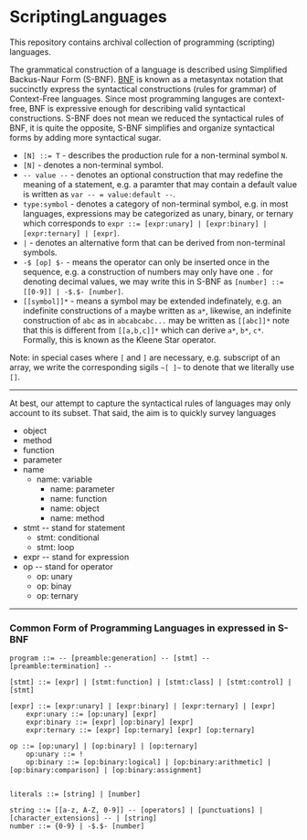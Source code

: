 # ScriptingLanguages
This repository contains archival collection of programming (scripting) languages.

The grammatical construction of a language is described using Simplified Backus-Naur Form (S-BNF). [BNF](https://bityl.co/8eOv) is known as a metasyntax notation that succinctly express the syntactical constructions (rules for grammar) of Context-Free languages. Since most programming languges are context-free, BNF is expressive enough for describing valid syntactical constructions. S-BNF does not mean we reduced the syntactical rules of BNF, it is quite the opposite, S-BNF simplifies and organize syntactical forms by adding more syntactical sugar. 



 - `[N] ::= T` - describes the production rule for a non-terminal symbol `N`.
 - `[N]` - denotes a non-terminal symbol.
 - `-- value --` - denotes an optional construction that may redefine the meaning of a statement, e.g. a paramter that may contain a default value is written as `var -- = value:default --`.
 - `type:symbol` - denotes a category of non-terminal symbol, e.g. in most languages, expressions may be categorized as unary, binary, or ternary which corresponds to `expr ::= [expr:unary] | [expr:binary] | [expr:ternary] | [expr]`.
 - `|` - denotes an alternative form that can be derived from non-terminal symbols.
 - `-$ [op] $-` - means the operator can only be inserted once in the sequence, e.g. a construction of numbers may only have one `.` for denoting decimal values, we may write this in S-BNF as `[number] ::= [[0-9]] | -$.$- [number]`. 
 - `[[symbol]]*` - means a symbol may be extended indefinately, e.g. an indefinite constructions of `a` maybe written as `a*`, likewise, an indefinite construction of `abc` as in `abcabcabc...` may be written as `[[abc]]*` note that this is different from `[[a,b,c]]*` which can derive `a*`, `b*`, `c*`. Formally, this is known as the Kleene Star operator. 

Note: in special cases where `[` and `]` are necessary, e.g. subscript of an array, we write the corresponding sigils `~[ ]~` to denote that we literally use `[]`.

---
At best, our attempt to capture the syntactical rules of languages may only account to its subset. That said, the aim is to quickly survey languages 

 
- object
- method
- function
- parameter
- name 
    - name: variable
        - name: parameter
        - name: function
        - name: object
        - name: method
- stmt -- stand for statement
	- stmt: conditional
	- stmt: loop
- expr -- stand for expression
- op -- stand for operator
	- op: unary
	- op: binay
	- op: ternary

---
### Common Form of Programming Languages in expressed in S-BNF
```
program ::= -- [preamble:generation] -- [stmt] -- [preamble:termination] --

[stmt] ::= [expr] | [stmt:function] | [stmt:class] | [stmt:control] | [stmt]

[expr] ::= [expr:unary] | [expr:binary] | [expr:ternary] | [expr]
	expr:unary ::= [op:unary] [expr]
	expr:binary ::= [expr] [op:binary] [expr]
	expr:ternary ::= [expr] [op:ternary] [expr] [op:ternary]

op ::= [op:unary] | [op:binary] | [op:ternary]
	op:unary ::= !
	op:binary ::= [op:binary:logical] | [op:binary:arithmetic] | [op:binary:comparison] | [op:binary:assignment]


literals ::= [string] | [number]

string ::= [[a-z, A-Z, 0-9]] -- [operators] | [punctuations] | [character_extensions] -- | [string]
number ::= {0-9} | -$.$- [number]
```
